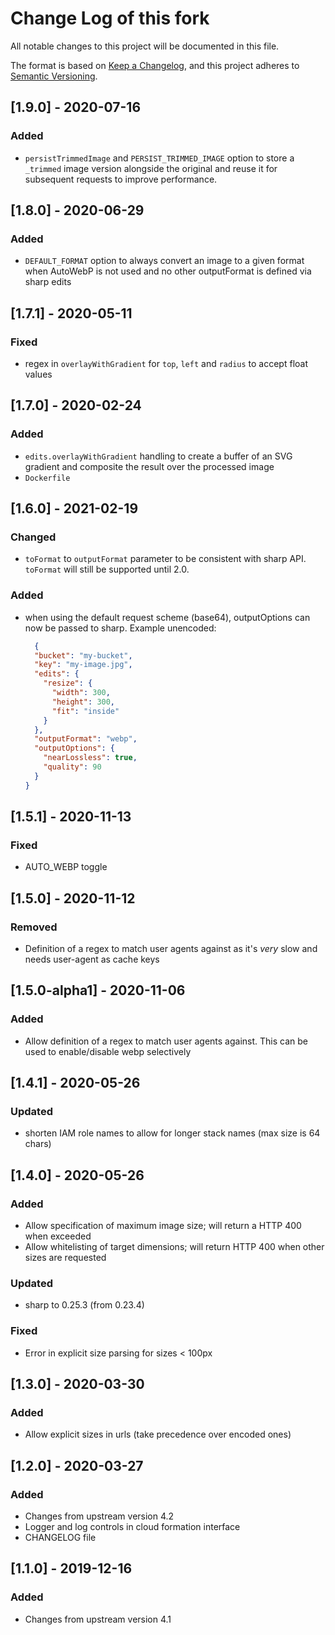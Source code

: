 # Change Log of this fork
All notable changes to this project will be documented in this file.

The format is based on [Keep a Changelog](https://keepachangelog.com/en/1.0.0/),
and this project adheres to [Semantic Versioning](https://semver.org/spec/v2.0.0.html).

## [1.9.0] - 2020-07-16
### Added
- `persistTrimmedImage` and `PERSIST_TRIMMED_IMAGE` option to store a `_trimmed` image version alongside the original and reuse it for subsequent requests to improve performance.

## [1.8.0] - 2020-06-29
### Added
- `DEFAULT_FORMAT` option to always convert an image to a given format when AutoWebP is not used and no other outputFormat is defined via sharp edits

## [1.7.1] - 2020-05-11
### Fixed
- regex in `overlayWithGradient` for `top`, `left` and `radius` to accept float values

## [1.7.0] - 2020-02-24
### Added
- `edits.overlayWithGradient` handling to create a buffer of an SVG gradient and composite the result over the
  processed image
- `Dockerfile`

## [1.6.0] - 2021-02-19
### Changed
- `toFormat` to `outputFormat` parameter to be consistent with sharp API. `toFormat` will still be supported until 2.0.

### Added
- when using the default request scheme (base64), outputOptions can now be passed to sharp.
  Example unencoded:
  ```json
    {
    "bucket": "my-bucket",
    "key": "my-image.jpg",
    "edits": {
      "resize": {
        "width": 300,
        "height": 300,
        "fit": "inside"
      }
    },
    "outputFormat": "webp",
    "outputOptions": {
      "nearLossless": true,
      "quality": 90
    }
  }
  ```

## [1.5.1] - 2020-11-13
### Fixed
- AUTO_WEBP toggle

## [1.5.0] - 2020-11-12
### Removed
- Definition of a regex to match user agents against as it's _very_ slow and needs
  user-agent as cache keys

## [1.5.0-alpha1] - 2020-11-06
### Added
- Allow definition of a regex to match user agents against. This can be used to enable/disable webp selectively

## [1.4.1] - 2020-05-26
### Updated
- shorten IAM role names to allow for longer stack names (max size is 64 chars)

## [1.4.0] - 2020-05-26
### Added
- Allow specification of maximum image size; will return a HTTP 400 when exceeded
- Allow whitelisting of target dimensions; will return HTTP 400 when other sizes are requested

### Updated
- sharp to 0.25.3 (from 0.23.4)

### Fixed
- Error in explicit size parsing for sizes < 100px

## [1.3.0] - 2020-03-30
### Added
- Allow explicit sizes in urls (take precedence over encoded ones)

## [1.2.0] - 2020-03-27
### Added
- Changes from upstream version 4.2
- Logger and log controls in cloud formation interface
- CHANGELOG file

## [1.1.0] - 2019-12-16
### Added
- Changes from upstream version 4.1
